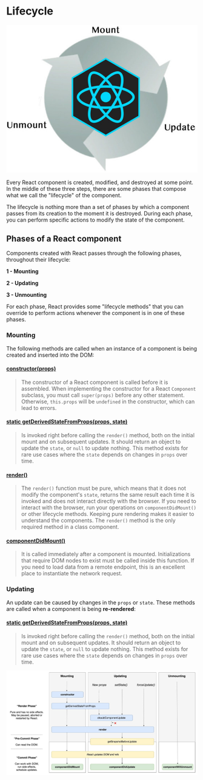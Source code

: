 # Lifecycle

![](/images/image_013.jpg)

Every React component is created, modified, and destroyed at some point. In the middle of these three steps, there are some phases that compose what we call the "lifecycle" of the component.

The lifecycle is nothing more than a set of phases by which a component passes from its creation to the moment it is destroyed. During each phase, you can perform specific actions to modify the state of the component.

## Phases of a React component

Components created with React passes through the following phases, throughout their lifecycle:

**1 - Mounting**

**2 - Updating**

**3 - Unmounting**

For each phase, React provides some "lifecycle methods" that you can override to perform actions whenever the component is in one of these phases.

### Mounting

The following methods are called when an instance of a component is being created and inserted into the DOM:

#### [constructor(props)](https://reactjs.org/docs/react-component.html#constructor)
> The constructor of a React component is called before it is assembled. When implementing the constructor for a React `Component` subclass, you must call `super(props)` before any other statement. Otherwise, `this.props` will be `undefined` in the constructor, which can lead to errors.

#### [static getDerivedStateFromProps(props, state)](https://reactjs.org/docs/react-component.html#static-getderivedstatefromprops)
> Is invoked right before calling the `render()` method, both on the initial mount and on subsequent updates. It should return an object to update the `state`, or `null` to update nothing. This method exists for rare use cases where the `state` depends on changes in `props` over time.

#### [render()](https://reactjs.org/docs/react-component.html#render)
> The `render()` function must be pure, which means that it does not modify the component's `state`, returns the same result each time it is invoked and does not interact directly with the browser. If you need to interact with the browser, run your operations on `componentDidMount()` or other lifecycle methods. Keeping pure rendering makes it easier to understand the components. The `render()` method is the only required method in a class component.

#### [componentDidMount()](https://reactjs.org/docs/react-component.html#componentdidmount)
> It is called immediately after a component is mounted. Initializations that require DOM nodes to exist must be called inside this function. If you need to load data from a remote endpoint, this is an excellent place to instantiate the network request.

### Updating

An update can be caused by changes in the `props` or `state`. These methods are called when a component is being **re-rendered**:

#### [static getDerivedStateFromProps(props, state)](https://reactjs.org/docs/react-component.html#static-getderivedstatefromprops)
> Is invoked right before calling the `render()` method, both on the initial mount and on subsequent updates. It should return an object to update the `state`, or `null` to update nothing. This method exists for rare use cases where the `state` depends on changes in `props` over time.


![](/images/image_014.jpeg)
